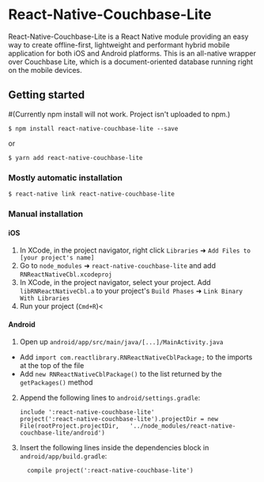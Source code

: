 
# React-Native-Couchbase-Lite

React-Native-Couchbase-Lite is a React Native module providing an easy way to create offline-first, lightweight and performant hybrid mobile application for both iOS and Android platforms. This is an all-native wrapper over Couchbase Lite, which is a document-oriented database running right on the mobile devices.

## Getting started

#(Currently npm install will not work. Project isn't uploaded to npm.)

`$ npm install react-native-couchbase-lite --save`

or

`$ yarn add react-native-couchbase-lite`

### Mostly automatic installation

`$ react-native link react-native-couchbase-lite`

### Manual installation


#### iOS

1. In XCode, in the project navigator, right click `Libraries` ➜ `Add Files to [your project's name]`
2. Go to `node_modules` ➜ `react-native-couchbase-lite` and add `RNReactNativeCbl.xcodeproj`
3. In XCode, in the project navigator, select your project. Add `libRNReactNativeCbl.a` to your project's `Build Phases` ➜ `Link Binary With Libraries`
4. Run your project (`Cmd+R`)<

#### Android

1. Open up `android/app/src/main/java/[...]/MainActivity.java`
  - Add `import com.reactlibrary.RNReactNativeCblPackage;` to the imports at the top of the file
  - Add `new RNReactNativeCblPackage()` to the list returned by the `getPackages()` method
2. Append the following lines to `android/settings.gradle`:
  	```
  	include ':react-native-couchbase-lite'
  	project(':react-native-couchbase-lite').projectDir = new File(rootProject.projectDir, 	'../node_modules/react-native-couchbase-lite/android')
  	```
3. Insert the following lines inside the dependencies block in `android/app/build.gradle`:
  	```
      compile project(':react-native-couchbase-lite')
  	```
